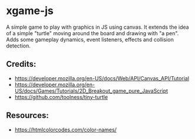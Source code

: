 # xgame-js

A simple game to play with graphics in JS using canvas. It extends the idea of a simple "turtle" moving around the board
and drawing with "a pen". Adds some gameplay dynamics, event listeners, effects and collision detection.

## Credits:

* https://developer.mozilla.org/en-US/docs/Web/API/Canvas_API/Tutorial
* https://developer.mozilla.org/en-US/docs/Games/Tutorials/2D_Breakout_game_pure_JavaScript
* https://github.com/toolness/tiny-turtle

## Resources:

* https://htmlcolorcodes.com/color-names/
